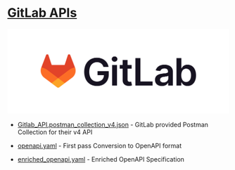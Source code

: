 # [GitLab APIs](https://docs.gitlab.com/ee/api/openapi/openapi_interactive.html)
![GitLab Logo](../../assets/gitlab-logo-100.svg)

- [Gitlab_API.postman_collection_v4.json](./Gitlab_API.postman_collection_v4.json) - GitLab provided Postman Collection for their v4 API

- [openapi.yaml](./openapi.yaml) - First pass Conversion to OpenAPI format

- [enriched_openapi.yaml](./enriched_openapi.yaml) - Enriched OpenAPI Specification